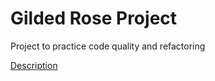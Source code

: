 # Gilded Rose Project
Project to practice code quality and refactoring

[Description](https://github.com/emilybache/GildedRose-Refactoring-Kata/blob/main/GildedRoseRequirements_es.md)
